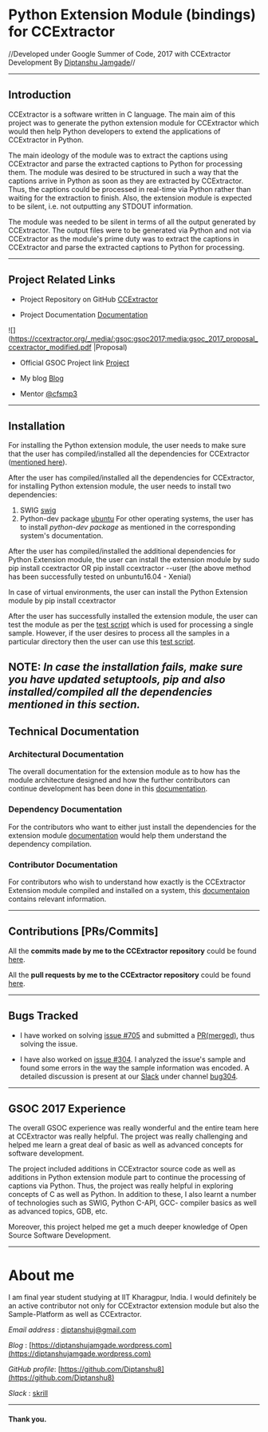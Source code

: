 
# Python Extension Module (bindings) for CCExtractor

//Developed under Google Summer of Code, 2017 with CCExtractor Development By [Diptanshu Jamgade](https://github.com/Diptanshu8)//

----
## Introduction


CCExtractor is a software written in C language. The main aim of this project was to generate the python extension module for CCExtractor which would then help Python developers to extend the applications of CCExtractor in Python.
 
The main ideology of the module was to extract the captions using CCExtractor and parse the extracted captions to Python for processing them. The module was desired to be structured in such a way that the captions arrive in Python as soon as they are extracted by CCExtractor. Thus, the captions could be processed in real-time via Python rather than waiting for the extraction to finish. Also, the extension module is expected to be silent, i.e. not outputting any STDOUT information.

The module was needed to be silent in terms of all the output generated by CCExtractor. The output files were to be generated via Python and not via CCExtractor as the module's prime duty was to extract the captions in CCExtractor and parse the extracted captions to Python for processing.

----
## Project Related Links

*  Project Repository on GitHub [CCExtractor](https://github.com/CCExtractor/ccextractor)

*  Project Documentation [Documentation](/ccextractor-wiki-test/2020/02/20/-ccextractor-wiki-test-2020-02-20--ccextractor-wiki-test-2020-02-20--ccextractor-wiki-test-2020-02-20-public-gsoc-python_extension_module_technical_documentation_gsoc_17)

![](https://ccextractor.org/_media/:gsoc:gsoc2017:media:gsoc_2017_proposal_ccextractor_modified.pdf |Proposal)
*  Official GSOC Project link [Project](https://summerofcode.withgoogle.com/projects/#6123526338641920)

*  My blog [Blog](https://diptanshujamgade.wordpress.com/)

*  Mentor [@cfsmp3](https://github.com/cfsmp3)

----

## Installation

For installing the Python extension module, the user needs to make sure that the user has compiled/installed all the dependencies for CCExtractor ([mentioned here](https://github.com/CCExtractor/ccextractor#debianubuntu)).

After the user has compiled/installed all the dependencies for CCExtractor, for installing Python extension module, the user needs to install two dependencies:
 1.  SWIG [swig](http://www.swig.org/download.html)
 2.  Python-dev package [ubuntu](https://packages.ubuntu.com/trusty/python-dev)
    For other operating systems, the user has to install *python-dev package* as mentioned in the corresponding  system's documentation.
    
After the user has compiled/installed the additional dependencies for Python Extension module, the user can install the extension module by
    sudo pip install ccextractor
              OR
    pip install ccextractor --user
(the above method has been successfully tested on unbuntu16.04 - Xenial)

In case of virtual environments, the user can install the Python Extension module by
    pip install ccextractor
    

After the user has successfully installed the extension module, the user can test the module as per the [test script](https://github.com/CCExtractor/ccextractor/blob/master/api/api_testing.py) which is used for processing a single sample.
However, if the user desires to process all the samples in a particular directory then the user can use this [test script](https://github.com/CCExtractor/ccextractor/blob/master/api/recursive_tester.py).

NOTE: *In case the installation fails, make sure you have updated setuptools, pip and also installed/compiled all the dependencies mentioned in this section.*
----
## Technical Documentation

### Architectural Documentation

The overall documentation for the extension module as to how has the module architecture designed and how the further contributors can continue development has been done in this [documentation](/ccextractor-wiki-test/2020/02/20/-ccextractor-wiki-test-2020-02-20--ccextractor-wiki-test-2020-02-20--ccextractor-wiki-test-2020-02-20-public-gsoc-python_extension_module_technical_documentation_gsoc_17).
### Dependency Documentation 

For the contributors who want to either just install the dependencies for the extension module [documentation](/ccextractor-wiki-test/2020/02/20/-ccextractor-wiki-test-2020-02-20--ccextractor-wiki-test-2020-02-20--ccextractor-wiki-test-2020-02-20-public-gsoc-python_extension_module_compilation_documentation_gsoc_17) would help them understand the dependency compilation.



### Contributor Documentation 

For contributors who wish to understand how exactly is the CCExtractor Extension module compiled and installed on a system, this [documentaion](/ccextractor-wiki-test/2020/02/20/-ccextractor-wiki-test-2020-02-20--ccextractor-wiki-test-2020-02-20--ccextractor-wiki-test-2020-02-20-public-gsoc-python_extension_module_compilation_documentation_gsoc_17) contains relevant information. 

----

## Contributions [PRs/Commits]

All the **commits made by me to the CCExtractor repository** could be found [here](https://github.com/CCExtractor/ccextractor/commits/master?author=Diptanshu8).

All the **pull requests by me to the CCExtractor repository** could be found [here](https://github.com/CCExtractor/ccextractor/pulls?q=is%3Apr+author%3ADiptanshu8+is%3Aclosed).

----

## Bugs Tracked


*  I have worked on solving [issue #705](https://github.com/CCExtractor/ccextractor/issues/705) and submitted a [PR(merged)](https://github.com/CCExtractor/ccextractor/pull/721), thus solving the issue.

*  I have also worked on [issue #304](https://github.com/CCExtractor/ccextractor/issues/304). I analyzed the issue's sample and found some errors in the way the sample information was encoded. A detailed discussion is present at our [Slack](https://rhccgsoc15.slack.com) under channel [bug304](https://rhccgsoc15.slack.com/messages/C5QJXUSDU).

----

## GSOC 2017 Experience

The overall GSOC experience was really wonderful and the entire team here at CCExtractor was really helpful. The project was really challenging and helped me learn a great deal of basic as well as advanced concepts for software development.

The project included additions in CCExtractor source code as well as additions in Python extension module part to continue the processing of captions via Python. Thus, the project was really helpful in exploring concepts of C as well as Python. In addition to these, I also learnt a number of technologies such as SWIG, Python C-API, GCC- compiler basics as well as advanced topics, GDB, etc.

Moreover, this project helped me get a much deeper knowledge of Open Source Software Development.    

----

# About me

I am final year student studying at IIT Kharagpur, India. I would definitely be an active contributor not only for CCExtractor extension module but also the Sample-Platform as well as CCExtractor. 

*Email address* : [diptanshuj@gmail.com](diptanshuj@gmail.com)

*Blog*          : [https://diptanshujamgade.wordpress.com](https://diptanshujamgade.wordpress.com)

*GitHub profile*: [https://github.com/Diptanshu8](https://github.com/Diptanshu8)

*Slack*         : [skrill](https://rhccgsoc15.slack.com/team/skrill)

----

#### Thank you.

